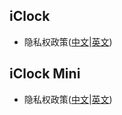 ## iClock

* 隐私权政策([中文](https://pcjbird.github.io/apps/A_Nice_Morphing_Clock_for_Me/privacy/privacy_cn.html)|[英文](https://pcjbird.github.io/apps/A_Nice_Morphing_Clock_for_Me/privacy/privacy_en.html))

## iClock Mini

* 隐私权政策([中文](https://pcjbird.github.io/apps/iClockMini/privacy/privacy_cn.html)|[英文](https://pcjbird.github.io/apps/iClockMini/privacy/privacy_en.html))
